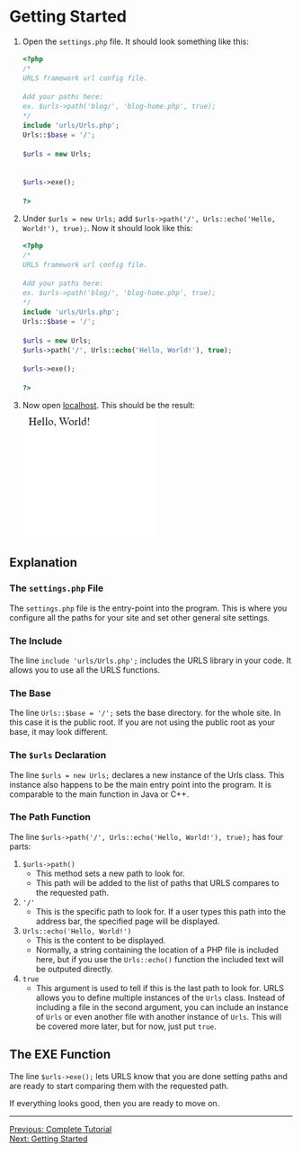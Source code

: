 # Getting Started
1. Open the `settings.php` file. It should look something like this:
   ```PHP
   <?php
   /*
   URLS framework url config file.

   Add your paths here:
   ex. $urls->path('blog/', 'blog-home.php', true);
   */
   include 'urls/Urls.php';
   Urls::$base = '/';

   $urls = new Urls;


   $urls->exe();

   ?>
   ```
2. Under `$urls = new Urls;` add `$urls->path('/', Urls::echo('Hello, World!'), true);`. Now it should look like this\:
   ```PHP
   <?php
   /*
   URLS framework url config file.

   Add your paths here:
   ex. $urls->path('blog/', 'blog-home.php', true);
   */
   include 'urls/Urls.php';
   Urls::$base = '/';

   $urls = new Urls;
   $urls->path('/', Urls::echo('Hello, World!'), true);

   $urls->exe();

   ?>
   ```
3. Now open [localhost](http://localhost/). This should be the result\:  
   <picture>
       <img alt="Output" src="/examples/static/hello_world_tutorial.png">
   </picture>
   
## Explanation
### The `settings.php` File
The `settings.php` file is the entry-point into the program. This is where you configure all the paths for your site and set other general site settings.

### The Include
The line `include 'urls/Urls.php';` includes the URLS library in your code. It allows you to use all the URLS functions.

### The Base
The line `Urls::$base = '/';` sets the base directory. for the whole site. In this case it is the public root. If you are not using the public root as your base, it may look different.

### The `$urls` Declaration
The line `$urls = new Urls;` declares a new instance of the Urls class. This instance also happens to be the main entry point into the program. It is comparable to the main function in Java or C++.

### The Path Function
The line `$urls->path('/', Urls::echo('Hello, World!'), true);` has four parts:
1. `$urls->path()`
   * This method sets a new path to look for.
   * This path will be added to the list of paths that URLS compares to the requested path.
2. `'/'`
   * This is the specific path to look for. If a user types this path into the address bar, the specified page will be displayed.
3. `Urls::echo('Hello, World!')`
   * This is the content to be displayed.
   * Normally, a string containing the location of a PHP file is included here, but if you use the `Urls::echo()` function the included text will be outputed directly.
4. `true`
   * This argument is used to tell if this is the last path to look for. URLS allows you to define multiple instances of the `Urls` class. Instead of including a file in the second argument, you can include an instance of `Urls` or even another file with another instance of `Urls`. This will be covered more later, but for now, just put `true`.

## The EXE Function
The line `$urls->exe();` lets URLS know that you are done setting paths and are ready to start comparing them with the requested path.
  
If everything looks good, then you are ready to move on.
___
[Previous: Complete Tutorial](COMPLETE_TUTORIAL.md)  
[Next: Getting Started](getting_started.md)
